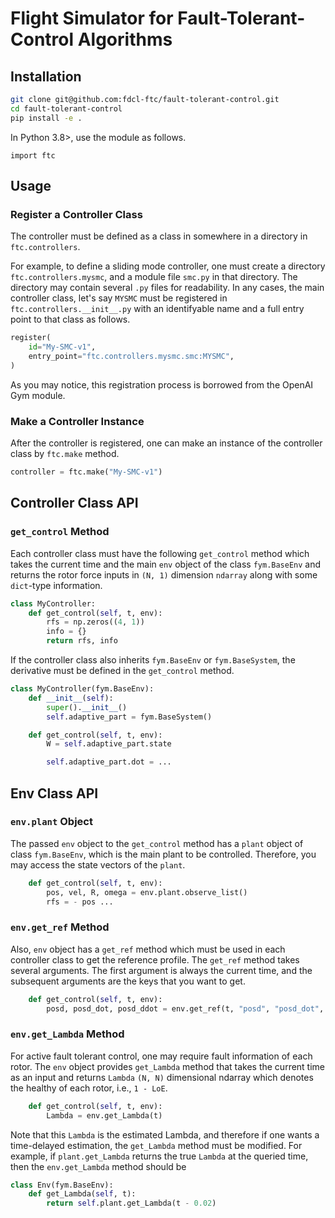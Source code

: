 # Flight Simulator for Fault-Tolerant-Control Algorithms

## Installation

```bash
git clone git@github.com:fdcl-ftc/fault-tolerant-control.git
cd fault-tolerant-control
pip install -e .
```

In Python 3.8>, use the module as follows.
```
import ftc
```

## Usage

### Register a Controller Class

The controller must be defined as a class in somewhere in a directory in `ftc.controllers`.

For example, to define a sliding mode controller, one must create a directory `ftc.controllers.mysmc`, and a module file `smc.py` in that directory.
The directory may contain several `.py` files for readability.
In any cases, the main controller class, let's say `MYSMC` must be registered in `ftc.controllers.__init__.py` with an identifyable name and a full entry point to that class as follows.

```python
register(
    id="My-SMC-v1",
    entry_point="ftc.controllers.mysmc.smc:MYSMC",
)
```

As you may notice, this registration process is borrowed from the OpenAI Gym module.

### Make a Controller Instance

After the controller is registered, one can make an instance of the controller class by `ftc.make` method.

```python
controller = ftc.make("My-SMC-v1")
```

## Controller Class API

### `get_control` Method

Each controller class must have the following `get_control` method which takes the current time and the main `env` object of the class `fym.BaseEnv` and returns the rotor force inputs in `(N, 1)` dimension `ndarray` along with some `dict`-type information.

```python
class MyController:
    def get_control(self, t, env):
        rfs = np.zeros((4, 1))
        info = {}
        return rfs, info
```

If the controller class also inherits `fym.BaseEnv` or `fym.BaseSystem`, the derivative must be defined in the `get_control` method.

```python
class MyController(fym.BaseEnv):
    def __init__(self):
        super().__init__()
        self.adaptive_part = fym.BaseSystem()

    def get_control(self, t, env):
        W = self.adaptive_part.state

        self.adaptive_part.dot = ...
```

## Env Class API

### `env.plant` Object

The passed `env` object to the `get_control` method has a `plant` object of class `fym.BaseEnv`, which is the main plant to be controlled.
Therefore, you may access the state vectors of the `plant`.

```python
    def get_control(self, t, env):
        pos, vel, R, omega = env.plant.observe_list()
        rfs = - pos ... 
```

### `env.get_ref` Method

Also, `env` object has a `get_ref` method which must be used in each controller class to get the reference profile.
The `get_ref` method takes several arguments.
The first argument is always the current time, and the subsequent arguments are the keys that you want to get.

```python
    def get_control(self, t, env):
        posd, posd_dot, posd_ddot = env.get_ref(t, "posd", "posd_dot", "posd_ddot")
```

### `env.get_Lambda` Method

For active fault tolerant control, one may require fault information of each rotor.
The `env` object provides `get_Lambda` method that takes the current time as an input and returns `Lambda` `(N, N)` dimensional ndarray which denotes the healthy of each rotor, i.e., `1 - LoE`.

```python
    def get_control(self, t, env):
        Lambda = env.get_Lambda(t)
```

Note that this `Lambda` is the estimated Lambda, and therefore if one wants a time-delayed estimation, the `get_Lambda` method must be modified.
For example, if `plant.get_Lambda` returns the true `Lambda` at the queried time, then the `env.get_Lambda` method should be

```python
class Env(fym.BaseEnv):
    def get_Lambda(self, t):
        return self.plant.get_Lambda(t - 0.02)
```
